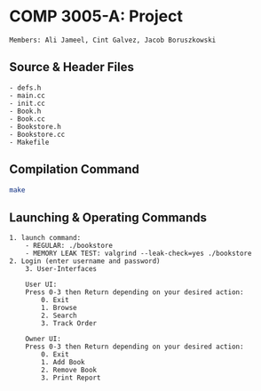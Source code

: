 # COMP 3005-A: Project
```JS
Members: Ali Jameel, Cint Galvez, Jacob Boruszkowski
```

## Source & Header Files
```JS
- defs.h
- main.cc
- init.cc
- Book.h
- Book.cc
- Bookstore.h
- Bookstore.cc
- Makefile
```

## Compilation Command
```sh
make
```

## Launching & Operating Commands
```JS
1. launch command:  
	- REGULAR: ./bookstore
	- MEMORY LEAK TEST: valgrind --leak-check=yes ./bookstore
2. Login (enter username and password)
	3. User-Interfaces
	
	User UI:
	Press 0-3 then Return depending on your desired action:
	    0. Exit
	    1. Browse
	    2. Search
	    3. Track Order
	
	Owner UI:
	Press 0-3 then Return depending on your desired action:
	    0. Exit
	    1. Add Book
	    2. Remove Book
	    3. Print Report
```

